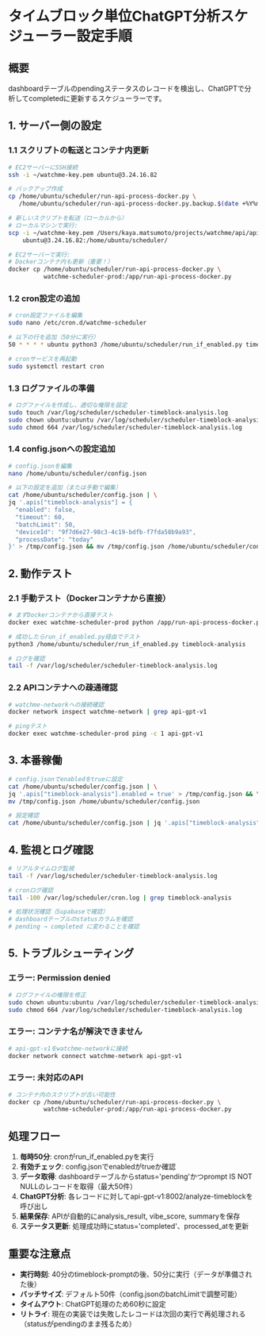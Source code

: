 # タイムブロック単位ChatGPT分析スケジューラー設定手順

## 概要
dashboardテーブルのpendingステータスのレコードを検出し、ChatGPTで分析してcompletedに更新するスケジューラーです。

## 1. サーバー側の設定

### 1.1 スクリプトの転送とコンテナ内更新

```bash
# EC2サーバーにSSH接続
ssh -i ~/watchme-key.pem ubuntu@3.24.16.82

# バックアップ作成
cp /home/ubuntu/scheduler/run-api-process-docker.py \
   /home/ubuntu/scheduler/run-api-process-docker.py.backup.$(date +%Y%m%d_%H%M%S)

# 新しいスクリプトを転送（ローカルから）
# ローカルマシンで実行:
scp -i ~/watchme-key.pem /Users/kaya.matsumoto/projects/watchme/api/api-manager/scheduler/run-api-process-docker.py \
    ubuntu@3.24.16.82:/home/ubuntu/scheduler/

# EC2サーバーで実行:
# Dockerコンテナ内も更新（重要！）
docker cp /home/ubuntu/scheduler/run-api-process-docker.py \
          watchme-scheduler-prod:/app/run-api-process-docker.py
```

### 1.2 cron設定の追加

```bash
# cron設定ファイルを編集
sudo nano /etc/cron.d/watchme-scheduler

# 以下の行を追加（50分に実行）
50 * * * * ubuntu python3 /home/ubuntu/scheduler/run_if_enabled.py timeblock-analysis >> /var/log/scheduler/cron.log 2>&1

# cronサービスを再起動
sudo systemctl restart cron
```

### 1.3 ログファイルの準備

```bash
# ログファイルを作成し、適切な権限を設定
sudo touch /var/log/scheduler/scheduler-timeblock-analysis.log
sudo chown ubuntu:ubuntu /var/log/scheduler/scheduler-timeblock-analysis.log
sudo chmod 664 /var/log/scheduler/scheduler-timeblock-analysis.log
```

### 1.4 config.jsonへの設定追加

```bash
# config.jsonを編集
nano /home/ubuntu/scheduler/config.json

# 以下の設定を追加（または手動で編集）
cat /home/ubuntu/scheduler/config.json | \
jq '.apis["timeblock-analysis"] = {
  "enabled": false,
  "timeout": 60,
  "batchLimit": 50,
  "deviceId": "9f7d6e27-98c3-4c19-bdfb-f7fda58b9a93",
  "processDate": "today"
}' > /tmp/config.json && mv /tmp/config.json /home/ubuntu/scheduler/config.json
```

## 2. 動作テスト

### 2.1 手動テスト（Dockerコンテナから直接）

```bash
# まずDockerコンテナから直接テスト
docker exec watchme-scheduler-prod python /app/run-api-process-docker.py timeblock-analysis

# 成功したらrun_if_enabled.py経由でテスト
python3 /home/ubuntu/scheduler/run_if_enabled.py timeblock-analysis

# ログを確認
tail -f /var/log/scheduler/scheduler-timeblock-analysis.log
```

### 2.2 APIコンテナへの疎通確認

```bash
# watchme-networkへの接続確認
docker network inspect watchme-network | grep api-gpt-v1

# pingテスト
docker exec watchme-scheduler-prod ping -c 1 api-gpt-v1
```

## 3. 本番稼働

```bash
# config.jsonでenabledをtrueに設定
cat /home/ubuntu/scheduler/config.json | \
jq '.apis["timeblock-analysis"].enabled = true' > /tmp/config.json && \
mv /tmp/config.json /home/ubuntu/scheduler/config.json

# 設定確認
cat /home/ubuntu/scheduler/config.json | jq '.apis["timeblock-analysis"]'
```

## 4. 監視とログ確認

```bash
# リアルタイムログ監視
tail -f /var/log/scheduler/scheduler-timeblock-analysis.log

# cronログ確認
tail -100 /var/log/scheduler/cron.log | grep timeblock-analysis

# 処理状況確認（Supabaseで確認）
# dashboardテーブルのstatusカラムを確認
# pending → completed に変わることを確認
```

## 5. トラブルシューティング

### エラー: Permission denied
```bash
# ログファイルの権限を修正
sudo chown ubuntu:ubuntu /var/log/scheduler/scheduler-timeblock-analysis.log
sudo chmod 664 /var/log/scheduler/scheduler-timeblock-analysis.log
```

### エラー: コンテナ名が解決できません
```bash
# api-gpt-v1をwatchme-networkに接続
docker network connect watchme-network api-gpt-v1
```

### エラー: 未対応のAPI
```bash
# コンテナ内のスクリプトが古い可能性
docker cp /home/ubuntu/scheduler/run-api-process-docker.py \
          watchme-scheduler-prod:/app/run-api-process-docker.py
```

## 処理フロー

1. **毎時50分**: cronがrun_if_enabled.pyを実行
2. **有効チェック**: config.jsonでenabledがtrueか確認
3. **データ取得**: dashboardテーブルからstatus='pending'かつprompt IS NOT NULLのレコードを取得（最大50件）
4. **ChatGPT分析**: 各レコードに対してapi-gpt-v1:8002/analyze-timeblockを呼び出し
5. **結果保存**: APIが自動的にanalysis_result, vibe_score, summaryを保存
6. **ステータス更新**: 処理成功時にstatus='completed'、processed_atを更新

## 重要な注意点

- **実行時刻**: 40分のtimeblock-promptの後、50分に実行（データが準備された後）
- **バッチサイズ**: デフォルト50件（config.jsonのbatchLimitで調整可能）
- **タイムアウト**: ChatGPT処理のため60秒に設定
- **リトライ**: 現在の実装では失敗したレコードは次回の実行で再処理される（statusがpendingのまま残るため）